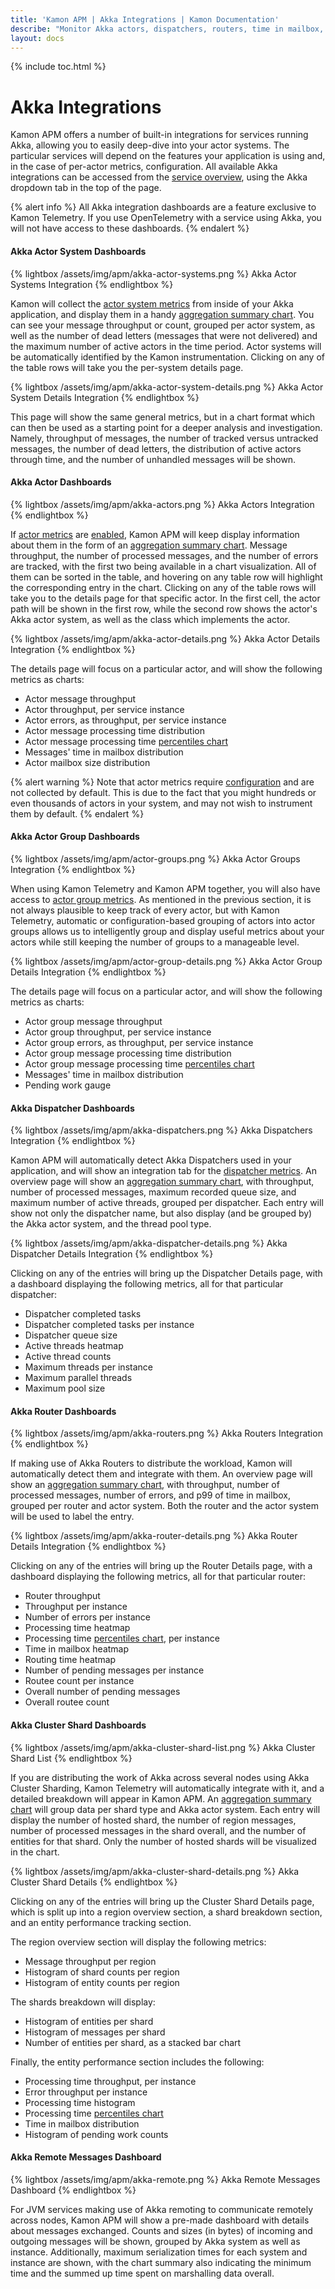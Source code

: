 ```yaml
---
title: 'Kamon APM | Akka Integrations | Kamon Documentation'
describe: "Monitor Akka actors, dispatchers, routers, time in mailbox, and more with pre-made dashboard starting for free with Kamon APM"
layout: docs
---
```


{% include toc.html %}

Akka Integrations
=================


Kamon APM offers a number of built-in integrations for services running Akka, allowing you to easily deep-dive into your actor systems. The particular services will depend on the features your application is using and, in the case of per-actor metrics, configuration. All available Akka integrations can be accessed from the [service overview], using the Akka dropdown tab in the top of the page.

{% alert info %}
All Akka integration dashboards are a feature exclusive to Kamon Telemetry. If you use OpenTelemetry with a service using Akka, you will not have access to these dashboards.
{% endalert %}

#### Akka Actor System Dashboards

{% lightbox /assets/img/apm/akka-actor-systems.png %}
Akka Actor Systems Integration
{% endlightbox %}

Kamon will collect the [actor system metrics] from inside of your Akka application, and display them in a handy [aggregation summary chart]. You can see your message throughput or count, grouped per actor system, as well as the number of dead letters (messages that were not delivered) and the maximum number of active actors in the time period. Actor systems will be automatically identified by the Kamon instrumentation. Clicking on any of the table rows will take you the per-system details page.

{% lightbox /assets/img/apm/akka-actor-system-details.png %}
Akka Actor System Details Integration
{% endlightbox %}

This page will show the same general metrics, but in a chart format which can then be used as a starting point for a deeper analysis and investigation. Namely, throughput of messages, the number of tracked versus untracked messages, the number of dead letters, the distribution of active actors through time, and the number of unhandled messages will be shown.

#### Akka Actor Dashboards

{% lightbox /assets/img/apm/akka-actors.png %}
Akka Actors Integration
{% endlightbox %}

If [actor metrics] are [enabled][enable_actor_metrics], Kamon APM will keep display information about them in the form of an [aggregation summary chart]. Message throughput, the number of processed messages, and the number of errors are tracked, with the first two being available in a chart visualization. All of them can be sorted in the table, and hovering on any table row will highlight the corresponding entry in the chart. Clicking on any of the table rows will take you to the details page for that specific actor. In the first cell, the actor path will be shown in the first row, while the second row shows the actor's Akka actor system, as well as the class which implements the actor.

{% lightbox /assets/img/apm/akka-actor-details.png %}
Akka Actor Details Integration
{% endlightbox %}

The details page will focus on a particular actor, and will show the following metrics as charts:

* Actor message throughput
* Actor throughput, per service instance
* Actor errors, as throughput, per service instance
* Actor message processing time distribution
* Actor message processing time [percentiles chart]
* Messages' time in mailbox distribution
* Actor mailbox size distribution

{% alert warning %}
Note that actor metrics require [configuration][enable_actor_metrics] and are not collected by default. This is due to the fact that you might hundreds or even thousands of actors in your system, and may not wish to instrument them by default.
{% endalert %}

#### Akka Actor Group Dashboards

{% lightbox /assets/img/apm/actor-groups.png %}
Akka Actor Groups Integration
{% endlightbox %}

When using Kamon Telemetry and Kamon APM together, you will also have access to [actor group metrics]. As mentioned in the previous section, it is not always plausible to keep track of every actor, but with Kamon Telemetry, automatic or configuration-based grouping of actors into actor groups allows us to intelligently group and display useful metrics about your actors while still keeping the number of groups to a manageable level.

{% lightbox /assets/img/apm/actor-group-details.png %}
Akka Actor Group Details Integration
{% endlightbox %}

The details page will focus on a particular actor, and will show the following metrics as charts:

* Actor group message throughput
* Actor group throughput, per service instance
* Actor group errors, as throughput, per service instance
* Actor group message processing time distribution
* Actor group message processing time [percentiles chart]
* Messages' time in mailbox distribution
* Pending work gauge

#### Akka Dispatcher Dashboards

{% lightbox /assets/img/apm/akka-dispatchers.png %}
Akka Dispatchers Integration
{% endlightbox %}

Kamon APM will automatically detect Akka Dispatchers used in your application, and will show an integration tab for the [dispatcher metrics]. An overview page will show an [aggregation summary chart], with throughput, number of processed messages, maximum recorded queue size, and maximum number of active threads, grouped per dispatcher. Each entry will show not only the dispatcher name, but also display (and be grouped by) the Akka actor system, and the thread pool type.

{% lightbox /assets/img/apm/akka-dispatcher-details.png %}
Akka Dispatcher Details Integration
{% endlightbox %}

Clicking on any of the entries will bring up the Dispatcher Details page, with a dashboard displaying the following metrics, all for that particular dispatcher:

* Dispatcher completed tasks
* Dispatcher completed tasks per instance
* Dispatcher queue size
* Active threads heatmap
* Active thread counts
* Maximum threads per instance
* Maximum parallel threads
* Maximum pool size

#### Akka Router Dashboards

{% lightbox /assets/img/apm/akka-routers.png %}
Akka Routers Integration
{% endlightbox %}

If making use of Akka Routers to distribute the workload, Kamon will automatically detect them and integrate with them. An overview page will show an [aggregation summary chart], with throughput, number of processed messages, number of errors, and p99 of time in mailbox, grouped per router and actor system. Both the router and the actor system will be used to label the entry.

{% lightbox /assets/img/apm/akka-router-details.png %}
Akka Router Details Integration
{% endlightbox %}

Clicking on any of the entries will bring up the Router Details page, with a dashboard displaying the following metrics, all for that particular router:

* Router throughput
* Throughput per instance
* Number of errors per instance
* Processing time heatmap
* Processing time [percentiles chart], per instance
* Time in mailbox heatmap
* Routing time heatmap
* Number of pending messages per instance
* Routee count per instance
* Overall number of pending messages
* Overall routee count

#### Akka Cluster Shard Dashboards

{% lightbox /assets/img/apm/akka-cluster-shard-list.png %}
Akka Cluster Shard List
{% endlightbox %}

If you are distributing the work of Akka across several nodes using Akka Cluster Sharding, Kamon Telemetry will automatically integrate with it, and a detailed breakdown will appear in Kamon APM. An [aggregation summary chart] will group data per shard type and Akka actor system. Each entry will display the number of hosted shard, the number of region messages, number of processed messages in the shard overall, and the number of entities for that shard. Only the number of hosted shards will be visualized in the chart.

{% lightbox /assets/img/apm/akka-cluster-shard-details.png %}
Akka Cluster Shard Details
{% endlightbox %}

Clicking on any of the entries will bring up the Cluster Shard Details page, which is split up into a region overview section, a shard breakdown section, and an entity performance tracking section.

The region overview section will display the following metrics:

* Message throughput per region
* Histogram of shard counts per region
* Histogram of entity counts per region

The shards breakdown will display:

* Histogram of entities per shard
* Histogram of messages per shard
* Number of entities per shard, as a stacked bar chart

Finally, the entity performance section includes the following:

* Processing time throughput, per instance
* Error throughput per instance
* Processing time histogram
* Processing time [percentiles chart]
* Time in mailbox distribution
* Histogram of pending work counts

#### Akka Remote Messages Dashboard

{% lightbox /assets/img/apm/akka-remote.png %}
Akka Remote Messages Dashboard
{% endlightbox %}

For JVM services making use of Akka remoting to communicate remotely across nodes, Kamon APM will show a pre-made dashboard with details about messages exchanged. Counts and sizes (in bytes) of incoming and outgoing messages will be shown, grouped by Akka system as well as instance. Additionally, maximum serialization times for each system and instance are shown, with the chart summary also indicating the minimum time and the summed up time spent on marshalling data overall.

[service overview]: ../service-details/
[aggregation summary chart]: ../../general/aggregation-summary-chart/
[percentiles chart]: ../../general/charts/#percentile-charts
[actor system metrics]: ../../../instrumentation/akka/metrics/#actor-system-metrics
[actor metrics]: ../../../instrumentation/akka/metrics/#actor-metrics
[enable_actor_metrics]: ../../../instrumentation/akka/metrics/#filtered-metrics
[actor group metrics]: ../../../instrumentation/akka/metrics/#actor-group-metrics
[dispatcher metrics]: ../../../instrumentation/akka/metrics/#dispatcher-metrics
